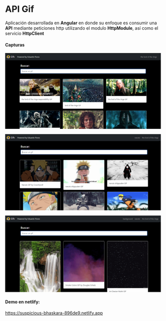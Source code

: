 # API Gif

Aplicación desarrollada en **Angular** en donde su enfoque es consumir una **API** mediante peticiones http utilizando el modulo **HttpModule**, así como el servicio **HttpClient**


#### Capturas

![img_1!](src/assets/img/1.png)

![img_2!](src/assets/img/2.png)

![img_3!](src/assets/img/3.png)


#### Demo en netlify:

https://suspicious-bhaskara-896de9.netlify.app



